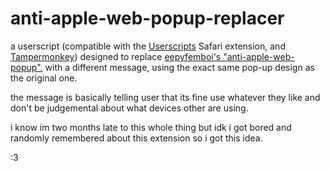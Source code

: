 # anti-apple-web-popup-replacer
a userscript (compatible with the [Userscripts](https://github.com/quoid/userscripts) Safari extension, and [Tampermonkey](https://www.tampermonkey.net)) designed to replace [eepyfemboi's "anti-apple-web-popup".](https://github.com/eepyfemboi/anti-apple-web-popup) with a different message, using the exact same pop-up design as the original one.

the message is basically telling user that its fine use whatever they like and don't be judgemental about what devices other are using.

i know im two months late to this whole thing but idk i got bored and randomly remembered about this extension so i got this idea.

:3
